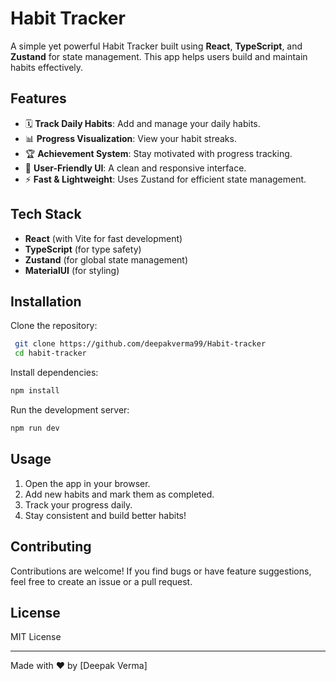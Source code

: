 # Habit Tracker

A simple yet powerful Habit Tracker built using **React**, **TypeScript**, and **Zustand** for state management. This app helps users build and maintain habits effectively.

## Features

- 🗓️ **Track Daily Habits**: Add and manage your daily habits.
- 📊 **Progress Visualization**: View your habit streaks.
- 🏆 **Achievement System**: Stay motivated with progress tracking.
- 🎨 **User-Friendly UI**: A clean and responsive interface.
- ⚡ **Fast & Lightweight**: Uses Zustand for efficient state management.

## Tech Stack

- **React** (with Vite for fast development)
- **TypeScript** (for type safety)
- **Zustand** (for global state management)
- **MaterialUI** (for styling)

## Installation

Clone the repository:
```sh
 git clone https://github.com/deepakverma99/Habit-tracker
 cd habit-tracker
```

Install dependencies:
```sh
npm install
```

Run the development server:
```sh
npm run dev
```

## Usage

1. Open the app in your browser.
2. Add new habits and mark them as completed.
3. Track your progress daily.
4. Stay consistent and build better habits!

## Contributing

Contributions are welcome! If you find bugs or have feature suggestions, feel free to create an issue or a pull request.

## License

MIT License

---
Made with ❤️ by [Deepak Verma]

